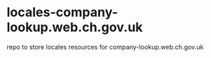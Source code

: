 # locales-company-lookup.web.ch.gov.uk

repo to store locales resources for company-lookup.web.ch.gov.uk

